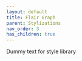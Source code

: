 ```yaml
---
layout: default
title: Flair Graph
parent: Stylizations
nav_order: 3
has_children: true
---
```


Dummy text for style library